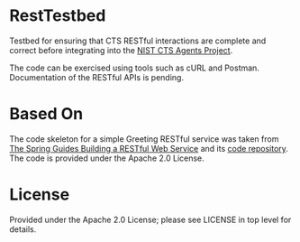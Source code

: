 # RestTestbed
Testbed for ensuring that CTS RESTful interactions are complete and correct before integrating into the [NIST CTS Agents Project](https://github.com/EnergyMashupLab/NIST-CTS-Agents).

The code can be exercised using tools such as cURL and Postman. Documentation of the RESTful APIs is pending.

# Based On
The code skeleton for a simple Greeting RESTful service was taken from [The Spring Guides Building a RESTful Web Service](https://spring.io/guides/gs/rest-service/) and its [code repository](https://github.com/spring-guides/gs-rest-service). The code is provided under the Apache 2.0 License.

# License
Provided under the Apache 2.0 License; please see LICENSE in top level for details.
